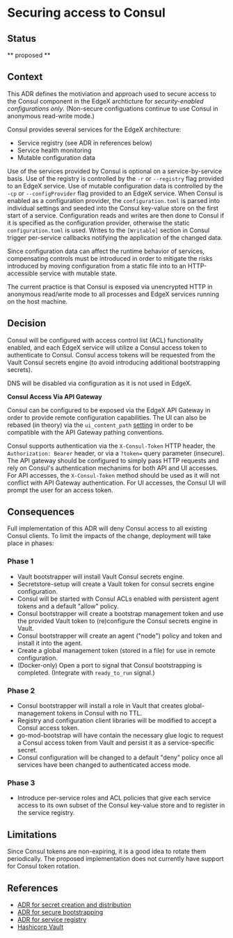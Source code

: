 # Securing access to Consul

## Status

** proposed **

## Context

This ADR defines the motiviation and approach used to secure access
to the Consul component in the EdgeX archticture
for *security-enabled configurations only*.
(Non-secure configuations continue to use Consul in
anonymous read-write mode.)

Consul provides several services for the EdgeX architecture:

- Service registry (see ADR in references below)
- Service health monitoring
- Mutable configuration data

Use of the services provided by Consul is optional on a service-by-service basis.
Use of the registry is controlled by the `-r` or `--registry` flag provided to an EdgeX service.
Use of mutable configuration data is controlled by the `-cp` or `--configProvider` flag provided to an EdgeX service.
When Consul is enabled as a configuration provider,
the `configuration.toml` is parsed into individual settings
and seeded into the Consul key-value store on the first start of a service.
Configuration reads and writes are then done to Consul if it is specified as the configuration provider,
otherwise the static `configuration.toml` is used.
Writes to the `[Writable]` section in Consul trigger per-service callbacks
notifying the application of the changed data.

Since configuration data can affect the runtime behavior of services,
compensating controls must be introduced in order to mitigate the risks introduced
by moving configuration from a static file into to an HTTP-accessible service with mutable state.

The current practice is that Consul is exposed via unencrypted HTTP in anonymous read/write mode
to all processes and EdgeX services running on the host machine.

## Decision

Consul will be configured with access control list (ACL) functionality enabled,
and each EdgeX service will utilize a Consul access token to authenticate to Consul.
Consul access tokens will be requested from the Vault Consul secrets engine
(to avoid introducing additional bootstrapping secrets).

DNS will be disabled via configuration as it is not used in EdgeX.

**Consul Access Via API Gateway**

Consul can be configured to be exposed via the EdgeX API Gateway
in order to provide remote configuration capabilities.
The UI can also be rebased (in theory) via the `ui_content_path`
[setting](https://www.consul.io/docs/agent/options#ui_config_enabled)
in order to be compatible with the API Gateway pathing conventions.

Consul supports authentication via the `X-Consul-Token` HTTP header,
the `Authorization: Bearer` header,
or via a `?token=` query parameter (insecure).
The API gateway should be configured to simply pass HTTP requests
and rely on Consul's authentication mechanims for both API and UI accesses.
For API accesses, the `X-Consul-Token` method should be used
as it will not conflict with API Gateway authentication.
For UI accesses, the Consul UI will prompt the user for an access token.


## Consequences

Full implementation of this ADR will deny Consul access to all existing Consul clients.
To limit the impacts of the change, deployment will take place in phases:

### Phase 1

- Vault bootstrapper will install Vault Consul secrets engine.
- Secretstore-setup will create a Vault token for consul secrets engine configuration.
- Consul will be started with Consul ACLs enabled with persistent agent tokens and a default "allow" policy.
- Consul bootstrapper will create a bootstrap management token
  and use the provided Vault token to (re)configure the Consul secrets engine in Vault.
- Consul bootstrapper will create an agent ("node") policy and token and install it into the agent.
- Create a global management token (stored in a file) for use in remote configuration.
- (Docker-only) Open a port to signal that Consul bootstrapping is completed.
  (Integrate with `ready_to_run` signal.)

### Phase 2

- Consul bootstrapper will install a role in Vault that creates global-management tokens in Consul with no TTL.
- Registry and configuration client libraries will be modified to accept a Consul access token.
- go-mod-bootstrap will have contain the necessary glue logic to
  request a Consul access token from Vault and persist it as a service-specific secret.
- Consul configuration will be changed to a default "deny" policy
  once all services have been changed to authenticated access mode.

### Phase 3

- Introduce per-service roles and ACL policies that give each service
  access to its own subset of the Consul key-value store
  and to register in the service registry.

## Limitations

Since Consul tokens are non-expiring, it is a good idea to rotate them periodically.
The proposed implementation does not currently have support for Consul token rotation.


## References

- [ADR for secret creation and distribution](./0008-Secret-Creation-and-Distribution.md)
- [ADR for secure bootstrapping](./0009-Secure-Bootstrapping.md)
- [ADR for service registry](https://github.com/edgexfoundry/edgex-docs/pull/283)
- [Hashicorp Vault](https://www.vaultproject.io/)
